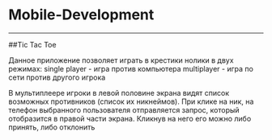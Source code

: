 # Mobile-Development

---

##Tic Tac Toe

Данное приложение позволяет играть в крестики нолики в двух режимах: 
single player - игра против компьютера
multiplayer - игра по сети против другого игрока

В мультиплеере игроки в левой половине экрана видят список возможных противников (список их никнеймов). При клике на ник, на телефон выбранного пользователя отправляется запрос, который отобразится в правой части экрана. Кликнув на него его можно либо принять, либо отклонить
